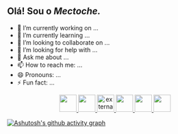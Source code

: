 ## Olá! Sou o  _**Mectoche.**_

- 🔭 I’m currently working on ...
- 🌱 I’m currently learning ...
- 👯 I’m looking to collaborate on ...
- 🤔 I’m looking for help with ...
- 💬 Ask me about ...
- 📫 How to reach me: ...
- 😄 Pronouns: ...
- ⚡ Fun fact: ...

<div id="linguagens" align="center">
  <a href="https://www.python.org/"><img src="https://img.icons8.com/plasticine/100/python.png" width="40">
  <a href="https://www.java.com/pt-BR/"><img src="https://img.icons8.com/plasticine/100/java-coffee-cup-logo.png" width="40">
  <a href="https://software.fujitsu.com/jp/manual/manualfiles/m150010/b1wd3367/01enz200/index.html"> <img src="https://img.icons8.com/external-filled-outline-icons-maxicons/85/external-ancient-the-lost-world-filled-outline-filled-outline-icons-maxicons-9.png" alt="external-ancient-the-lost-world-flat-flat-icons-maxicons-21" width="40">
  <a href="https://html.com/"><img src="https://img.icons8.com/plasticine/100/html-5.png" width="40">
  <a href="https://css3.com/"><img src="https://img.icons8.com/plasticine/100/css3.png" width="40">
  <a href="https://www.mysql.com/"><img src="https://img.icons8.com/plasticine/100/oracle-pl-sql--v3.png" width="40">
  </a>
</div>

[![Ashutosh's github activity graph](https://github-readme-activity-graph.vercel.app/graph?username=mectoche&bg_color=000000&color=ffffff&line=ffffff&point=ffffff&area=true&hide_border=true)](https://github.com/ashutosh00710/github-readme-activity-graph)
